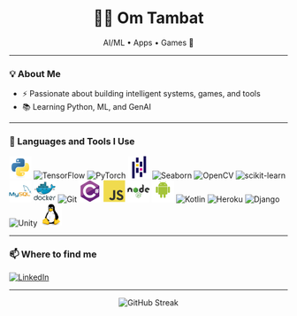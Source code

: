 <h1 align="center">👨‍💻 Om Tambat</h1>
<p align="center">AI/ML • Apps • Games 🚀</p>

---

### 💡 About Me

- ⚡ Passionate about building intelligent systems, games, and tools  
- 📚 Learning Python, ML, and GenAI

---

### 🚀 Languages and Tools I Use

<p align="left">
  <img src="https://raw.githubusercontent.com/devicons/devicon/master/icons/python/python-original.svg" width="40" alt="Python" />
  <img src="https://www.vectorlogo.zone/logos/tensorflow/tensorflow-icon.svg" width="40" alt="TensorFlow" />
  <img src="https://www.vectorlogo.zone/logos/pytorch/pytorch-icon.svg" width="40" alt="PyTorch" />
  <img src="https://raw.githubusercontent.com/devicons/devicon/master/icons/pandas/pandas-original.svg" width="40" alt="Pandas" />
  <img src="https://seaborn.pydata.org/_images/logo-mark-lightbg.svg" width="40" alt="Seaborn" />
  <img src="https://www.vectorlogo.zone/logos/opencv/opencv-icon.svg" width="40" alt="OpenCV" />
  <img src="https://upload.wikimedia.org/wikipedia/commons/0/05/Scikit_learn_logo_small.svg" width="40" alt="scikit-learn" />
  <img src="https://raw.githubusercontent.com/devicons/devicon/master/icons/mysql/mysql-original-wordmark.svg" width="40" alt="MySQL" />
  <img src="https://raw.githubusercontent.com/devicons/devicon/master/icons/docker/docker-original-wordmark.svg" width="40" alt="Docker" />
  <img src="https://www.vectorlogo.zone/logos/git-scm/git-scm-icon.svg" width="40" alt="Git" />
  <img src="https://raw.githubusercontent.com/devicons/devicon/master/icons/csharp/csharp-original.svg" width="40" alt="C#" />
  <img src="https://raw.githubusercontent.com/devicons/devicon/master/icons/javascript/javascript-original.svg" width="40" alt="JavaScript" />
  <img src="https://raw.githubusercontent.com/devicons/devicon/master/icons/nodejs/nodejs-original-wordmark.svg" width="40" alt="NodeJS" />
  <img src="https://raw.githubusercontent.com/devicons/devicon/master/icons/android/android-original-wordmark.svg" width="40" alt="Android" />
  <img src="https://www.vectorlogo.zone/logos/kotlinlang/kotlinlang-icon.svg" width="40" alt="Kotlin" />
  <img src="https://www.vectorlogo.zone/logos/heroku/heroku-icon.svg" width="40" alt="Heroku" />
  <img src="https://cdn.worldvectorlogo.com/logos/django.svg" width="40" alt="Django" />
  <img src="https://www.vectorlogo.zone/logos/unity3d/unity3d-icon.svg" width="40" alt="Unity" />
  <img src="https://raw.githubusercontent.com/devicons/devicon/master/icons/linux/linux-original.svg" width="40" alt="Linux" />
</p>

---

### 📫 Where to find me

[![LinkedIn](https://img.shields.io/badge/LinkedIn-Om%20Tambat-%230a77b6?style=for-the-badge&logo=linkedin&logoColor=white)](https://www.linkedin.com/in/om-tambat-61439b245/)

---

<p align="center">
  <img src="https://github-readme-streak-stats.herokuapp.com/?user=Onix284" alt="GitHub Streak" />
</p>
